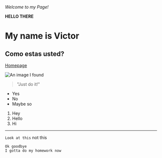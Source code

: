 _Welcome to my Page!_

__HELLO THERE__

# My name is Victor

## Como estas usted?

[Homepage](https://vihsiao.github.io/cse15l-lab-reports/)

![An image I found](https://i.imgflip.com/x4ir0.jpg)

> "Just do it!"

* Yes
* No
* Maybe so

1. Hey
2. Hello
3. Hi

-----------------------

`Look at this` not this

```
Ok goodbye
I gotta do my homework now
```
